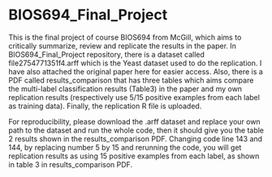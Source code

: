 # BIOS694_Final_Project
This is the final project of course BIOS694 from McGill, which aims to critically summarize, review and replicate the results in the paper.
In BIOS694_Final_Project repository, there is a dataset called file2754771351f4.arff which is the Yeast dataset used to do the replication.
I have also attached the original paper here for easier access.
Also, there is a PDF called results_comparison that has three tables which aims compare the multi-label classification results (Table3) in the paper and my own replication results (respectively use 5/15 positive examples from each label as training data).
Finally, the replication R file is uploaded.

For reproducibility, please download the .arff dataset and replace your own path to the dataset and run the whole code, then it should give you the table 2 results shown in the results_comparison PDF. Changing code line 143 and 144, by replacing number 5 by 15 and rerunning the code, you will get replication results as using 15 positive examples from each label, as shown in table 3 in results_comparison PDF.
